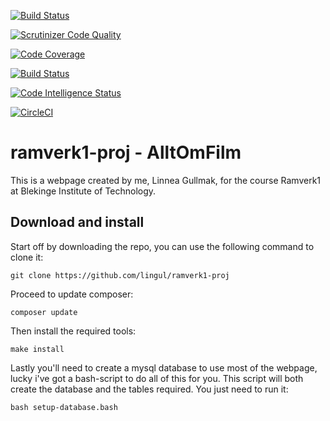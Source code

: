[![Build Status](https://scrutinizer-ci.com/g/lingul/ramverk1-proj/badges/build.png?b=master)](https://scrutinizer-ci.com/g/lingul/ramverk1-proj/build-status/master)

[![Scrutinizer Code Quality](https://scrutinizer-ci.com/g/lingul/ramverk1-proj/badges/quality-score.png?b=master)](https://scrutinizer-ci.com/g/lingul/ramverk1-proj/?branch=master)

[![Code Coverage](https://scrutinizer-ci.com/g/lingul/ramverk1-proj/badges/coverage.png?b=master)](https://scrutinizer-ci.com/g/lingul/ramverk1-proj/?branch=master)

[![Build Status](https://scrutinizer-ci.com/g/lingul/ramverk1-proj/badges/build.png?b=master)](https://scrutinizer-ci.com/g/lingul/ramverk1-proj/build-status/master)

[![Code Intelligence Status](https://scrutinizer-ci.com/g/lingul/ramverk1-proj/badges/code-intelligence.svg?b=master)](https://scrutinizer-ci.com/code-intelligence)

[![CircleCI](https://circleci.com/gh/lingul/ramverk1-proj.svg?style=svg)](https://circleci.com/gh/lingul/ramverk1-proj)

# ramverk1-proj - AlltOmFilm

This is a webpage created by me, Linnea Gullmak, for the course Ramverk1 at Blekinge Institute of Technology.

## Download and install

Start off by downloading the repo, you can use the following command to clone it:
```
git clone https://github.com/lingul/ramverk1-proj

```

Proceed to update composer:
```
composer update
```

Then install the required tools:
```
make install
```

Lastly you'll need to create a mysql database to use most of the webpage, lucky i've got a bash-script to do all of this for you. This script will both create the database and the tables required.  You just need to run it:
```
bash setup-database.bash
```
